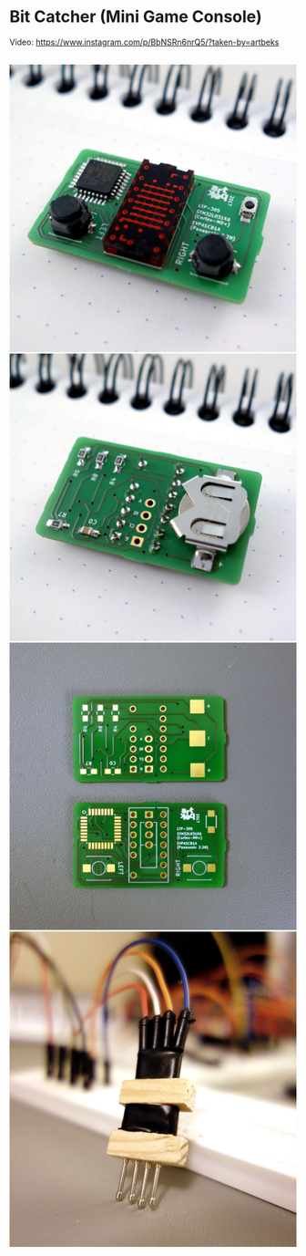 Bit Catcher (Mini Game Console)
===============================

Video: https://www.instagram.com/p/BbNSRn6nrQ5/?taken-by=artbeks

<br />

<img src="https://github.com/artbek/bit_catcher/blob/master/images/bit_catcher__front.jpg" />
<img src="https://github.com/artbek/bit_catcher/blob/master/images/bit_catcher__back.jpg" />
<img src="https://github.com/artbek/bit_catcher/blob/master/images/bit_catcher__pcbs.jpg" />
<img src="https://github.com/artbek/bit_catcher/blob/master/images/bit_catcher__programming_header.jpg" />
